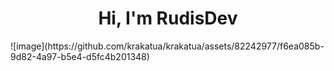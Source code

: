 

<h1 align='center'>Hi, I'm RudisDev</h1>
![image](https://github.com/krakatua/krakatua/assets/82242977/f6ea085b-9d82-4a97-b5e4-d5fc4b201348)




<!--
**krakatua/krakatua** is a ✨ _special_ ✨ repository because its `README.md` (this file) appears on your GitHub profile.

Here are some ideas to get you started:

- 🔭 I’m currently working on ...
- 🌱 I’m currently learning ...
- 👯 I’m looking to collaborate on ...
- 🤔 I’m looking for help with ...
- 💬 Ask me about ...
- 📫 How to reach me: ...
- 😄 Pronouns: ...
- ⚡ Fun fact: ...
-->
